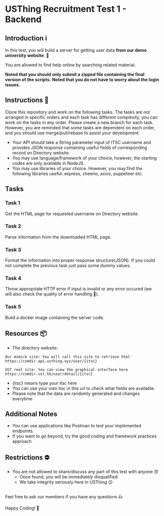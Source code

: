 # USThing Recruitment Test 1 - Backend

## Introduction :information_source: 
In this test, you will build a server for getting user data **from our demo university website**. :tada: 

You are allowed to find help online by searching related material. 

**Noted that you should only submit a zipped file containing the final version of the scripts.**
**Noted that you do not have to worry about the login issues.**

## Instructions :notebook: 
Clone this repository and work on the following tasks. The tasks are not arranged in specific orders and each task has different complexity, you can work on the tasks in any order.  Please create a new branch for each task. However, you are reminded that some tasks are dependent on each order, and you should use merge/pull/rebase to assist your development.

- Your API should take a String parameter input of ITSC username and provides JSON response containing useful fields of corresponding record on Directory website.
- You may use language/framework of your choice, however, the starting codes are only available in NodeJS.
- You may use libraries of your choice. However, you may find the following libraries useful: express, cheerio, axios, puppeteer etc.

## Tasks

### Task 1
Get the HTML page for requested username on Directory website.

### Task 2
Parse information from the downloaded HTML page.

### Task 3
Format the information into proper response structure(JSON). If you could not complete the previous task just pass some dummy values.

### Task 4
Throw appropriate HTTP error if input is invalid or any error occured (we will also check the quality of error handling 🙂).

### Task 5
Build a docker image containing the server code.

## Resources :package:
- The directory website:
```
Our mimick site: You will call this site to retrieve html
https://comdir.api.usthing.xyz/user/{itsc}

UST real site: You can view the graphical interface here
https://comdir.ust.hk/user/detail/{itsc}
```
- {itsc} means type your itsc here
- You can use your own itsc in this url to check what fields are available.
- Please note that the data are randomly generated and changes everytime

## Additional Notes
- You can use applications like Postman to test your implemented endpoints.
- If you want to go beyond, try the good coding and framework practices approach

## Restrictions :no_entry: 
- You are not allowed to share/discuss any part of this test with anyone :angry:
    - Once found, you will be immediately disqualified
    - We take integrity seriously here in USThing :wink:

## 
Feel free to ask our members if you have any questions :+1: 

Happy Coding! :confetti_ball: 

